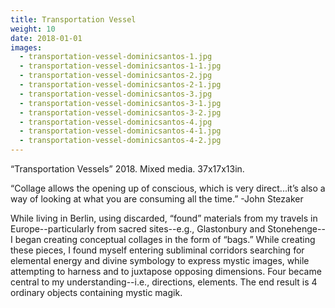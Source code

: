 ```yaml
---
title: Transportation Vessel
weight: 10
date: 2018-01-01
images:
  - transportation-vessel-dominicsantos-1.jpg
  - transportation-vessel-dominicsantos-1-1.jpg
  - transportation-vessel-dominicsantos-2.jpg
  - transportation-vessel-dominicsantos-2-1.jpg
  - transportation-vessel-dominicsantos-3.jpg
  - transportation-vessel-dominicsantos-3-1.jpg
  - transportation-vessel-dominicsantos-3-2.jpg
  - transportation-vessel-dominicsantos-4.jpg
  - transportation-vessel-dominicsantos-4-1.jpg
  - transportation-vessel-dominicsantos-4-2.jpg
---
```


“Transportation Vessels” 2018. Mixed media. 37x17x13in.

“Collage allows the opening up of conscious, which is very direct...it’s also a way of looking at what you are consuming all the time.”
-John Stezaker

While living in Berlin, using discarded, “found” materials from my travels in Europe--particularly from sacred sites--e.g., Glastonbury and Stonehenge--I began creating conceptual collages in the form of “bags.” While creating these pieces, I found myself entering subliminal corridors searching for elemental energy and divine symbology to express mystic images, while attempting to harness and to juxtapose opposing dimensions. Four became central to my understanding--i.e., directions, elements. The end result is 4 ordinary objects containing mystic magik.
